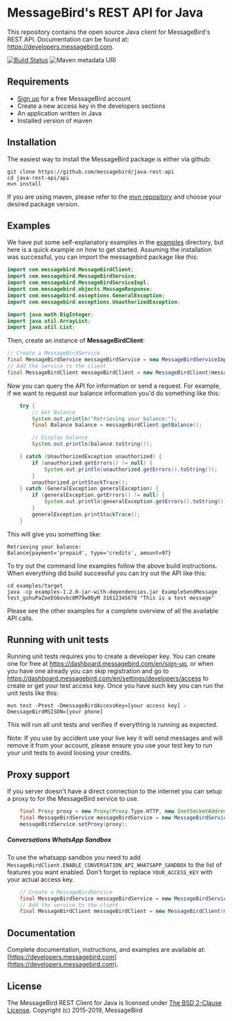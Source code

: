MessageBird's REST API for Java
=================================
This repository contains the open source Java client for MessageBird's REST API. Documentation can be found at: https://developers.messagebird.com.

[![Build Status](https://travis-ci.org/messagebird/java-rest-api.svg?branch=master)](https://travis-ci.org/messagebird/java-rest-api)
![Maven metadata URI](https://img.shields.io/maven-metadata/v/http/central.maven.org/maven2/com/messagebird/messagebird-api/maven-metadata.xml.svg)


Requirements
------------
- [Sign up](https://dashboard.messagebird.com/en/sign-up) for a free MessageBird account
- Create a new access key in the developers sections
- An application written in Java
- Installed version of maven

Installation
------------
The easiest way to install the MessageBird package is either via github:

```
git clone https://github.com/messagebird/java-rest-api
cd java-rest-api/api
mvn install
```

If you are using maven, please refer to the [mvn repository](https://mvnrepository.com/artifact/com.messagebird/messagebird-api) and choose your desired package version.

Examples
--------
We have put some self-explanatory examples in the [examples](https://github.com/messagebird/java-rest-api/tree/master/examples/src/main/java) directory, but here is a quick example on how to get started. Assuming the installation was successful, you can import the messagebird package like this:

```java
import com.messagebird.MessageBirdClient;
import com.messagebird.MessageBirdService;
import com.messagebird.MessageBirdServiceImpl;
import com.messagebird.objects.MessageResponse;
import com.messagebird.exceptions.GeneralException;
import com.messagebird.exceptions.UnauthorizedException;

import java.math.BigInteger;
import java.util.ArrayList;
import java.util.List;
```

Then, create an instance of **MessageBirdClient**:

```java
// Create a MessageBirdService
final MessageBirdService messageBirdService = new MessageBirdServiceImpl("test_gshuPaZoeEG6ovbc8M79w0QyM");
// Add the service to the client
final MessageBirdClient messageBirdClient = new MessageBirdClient(messageBirdService);
```

Now you can query the API for information or send a request. For example, if we want to request our balance information you'd do something like this:

```java
    try {
        // Get Balance
        System.out.println("Retrieving your balance:");
        final Balance balance = messageBirdClient.getBalance();

        // Display balance
        System.out.println(balance.toString());

    } catch (UnauthorizedException unauthorized) {
        if (unauthorized.getErrors() != null) {
            System.out.println(unauthorized.getErrors().toString());
        }
        unauthorized.printStackTrace();
    } catch (GeneralException generalException) {
        if (generalException.getErrors() != null) {
            System.out.println(generalException.getErrors().toString());
        }
        generalException.printStackTrace();
    }
```

This will give you something like:
```shell
Retrieving your balance:
Balance{payment='prepaid', type='credits', amount=97}
```

To try out the command line examples follow the above build instructions.
When everything did build successful you can try out the API like this:
```shell
cd examples/target
java -cp examples-1.2.0-jar-with-dependencies.jar ExampleSendMessage test_gshuPaZoeEG6ovbc8M79w0QyM 31612345678 "This is a test message"
```

Please see the other examples for a complete overview of all the available API calls.

Running with unit tests
-----------------------
Running unit tests requires you to create a developer key. You can create one for free at https://dashboard.messagebird.com/en/sign-up,
or when you have one already you can skip registration and go to https://dashboard.messagebird.com/en/settings/developers/access
to create or get your test access key. Once you have such key you can run the unit tests like this:

```shell
mvn test -Ptest -DmessageBirdAccessKey=[your access key] -DmessageBirdMSISDN=[your phone]
```

This will run all unit tests and verifies if everything is running as expected.

Note: If you use by accident use your live key it will send messages and will remove it from your account,
please ensure you use your test key to run your unit tests to avoid loosing your credits.

Proxy support
-------------
If you server doesn't have a direct connection to the internet you can setup a proxy to for the MessageBird service to use.

```java
    final Proxy proxy = new Proxy(Proxy.Type.HTTP, new InetSocketAddress("10.0.0.1", 8080));
    final MessageBirdService messageBirdService = new MessageBirdServiceImpl("test_gshuPaZoeEG6ovbc8M79w0QyM");
    messageBirdService.setProxy(proxy);
```

##### Conversations WhatsApp Sandbox
To use the whatsapp sandbox you need to add `MessageBirdClient.ENABLE_CONVERSATION_API_WHATSAPP_SANDBOX` to the list of features you want enabled. Don't forget to replace `YOUR_ACCESS_KEY` with your actual access key.

```java
    // Create a MessageBirdService
    final MessageBirdService messageBirdService = new MessageBirdServiceImpl("YOUR_ACCESS_KEY");
    // Add the service to the client
    final MessageBirdClient messageBirdClient = new MessageBirdClient(messageBirdService, new MessageBirdClient.Feature[]{MessageBirdClient.Feature.ENABLE_CONVERSATION_API_WHATSAPP_SANDBOX});
```

Documentation
-------------
Complete documentation, instructions, and examples are available at:
[https://developers.messagebird.com](https://developers.messagebird.com).

License
-------
The MessageBird REST Client for Java is licensed under [The BSD 2-Clause License](http://opensource.org/licenses/BSD-2-Clause). Copyright (c) 2015-2019, MessageBird
